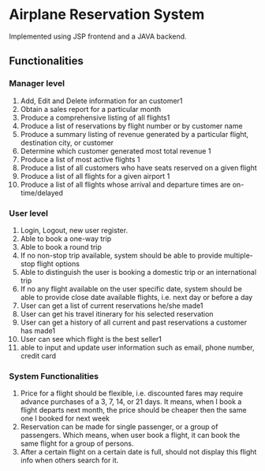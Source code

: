 # Airplane Reservation System

Implemented using JSP frontend and a JAVA backend.

## Functionalities 

### Manager level
1. Add, Edit and Delete information for an customer1
2. Obtain a sales report for a particular month
3. Produce a comprehensive listing of all flights1
4. Produce a list of reservations by flight number or by customer name 
5. Produce a summary listing of revenue generated by a particular flight, destination city, or customer 
6. Determine which customer generated most total revenue 1
7. Produce a list of most active flights 1
8. Produce a list of all customers who have seats reserved on a given flight 
9. Produce a list of all flights for a given airport 1
10. Produce a list of all flights whose arrival and departure times are on-time/delayed

### User level
1. Login, Logout, new user register.
2. Able to book a one-way trip
3. Able to book a round trip
4. If no non-stop trip available, system should be able to provide multiple-stop flight options
5. Able to distinguish the user is booking a domestic trip or an international trip
6. If no any flight available on the user specific date, system should be able to provide close date available flights, i.e. next day or before a day
7. User can get a list of current reservations he/she made1
8. User can get his travel itinerary for his selected reservation
9. User can get a history of all current and past reservations a customer has made1
10. User can see which flight is the best seller1
11. able to input and update user information such as email, phone number, credit card

### System Functionalities
1. Price for a flight should be flexible, i.e. discounted fares may require advance purchases of a 3, 7, 14, or 21 days. It means, when I book a flight departs next month, the price should be cheaper then the same one I booked for next week
2. Reservation can be made for single passenger, or a group of passengers. Which means, when user book a flight, it can book the same flight for a group of persons.
3. After a certain flight on a certain date is full, should not display this flight info when others search for it.
